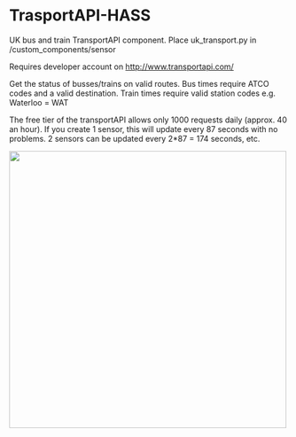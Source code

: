 # TrasportAPI-HASS
UK bus and train TransportAPI component. Place uk_transport.py in /custom_components/sensor

Requires developer account on http://www.transportapi.com/

Get the status of busses/trains on valid routes. Bus times require ATCO codes and a valid destination.
Train times require valid station codes e.g. Waterloo = WAT

The free tier of the transportAPI allows only 1000 requests daily (approx. 40 an hour). If you create 1 sensor, this will update every 87 seconds with no problems. 2 sensors can be updated every 2*87 = 174 seconds, etc. 

<img src="https://github.com/robmarkcole/TrasportAPI-HASS/blob/master/Usage.png" width="500" >
